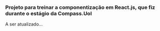 ### Projeto para treinar a componentização em React.js, que fiz durante o estágio da Compass.Uol

A ser atualizado...
